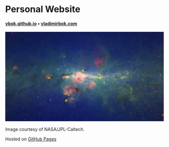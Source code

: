 # Personal Website

#### [vbok.github.io](https://vbok.github.io/) • [vladimirbok.com](https://vladimirbok.com/)

![Website image](img/background.jpeg)

Image courtesy of NASA/JPL-Caltech.

Hosted on [GitHub Pages](https://pages.github.com/)
